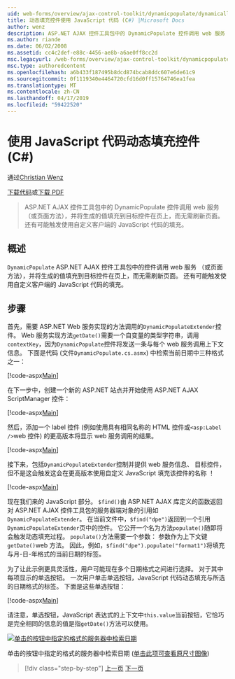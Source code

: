 ```yaml
---
uid: web-forms/overview/ajax-control-toolkit/dynamicpopulate/dynamically-populating-a-control-using-javascript-code-cs
title: 动态填充控件使用 JavaScript 代码 (C#) |Microsoft Docs
author: wenz
description: ASP.NET AJAX 控件工具包中的 DynamicPopulate 控件调用 web 服务 （或页面方法），并将生成的值填充到 t 上的目标控件...
ms.author: riande
ms.date: 06/02/2008
ms.assetid: cc4c2def-e88c-4456-ae8b-a6ae0ff8cc2d
msc.legacyurl: /web-forms/overview/ajax-control-toolkit/dynamicpopulate/dynamically-populating-a-control-using-javascript-code-cs
msc.type: authoredcontent
ms.openlocfilehash: a6b433f187495b8dcd874bcab8ddc607e6de61c9
ms.sourcegitcommit: 0f1119340e4464720cfd16d0ff15764746ea1fea
ms.translationtype: MT
ms.contentlocale: zh-CN
ms.lasthandoff: 04/17/2019
ms.locfileid: "59422520"
---
```

# <a name="dynamically-populating-a-control-using-javascript-code-c"></a>使用 JavaScript 代码动态填充控件 (C#)

通过[Christian Wenz](https://github.com/wenz)

[下载代码](http://download.microsoft.com/download/d/8/f/d8f2f6f9-1b7c-46ad-9252-e1fc81bdea3e/dynamicpopulate1.cs.zip)或[下载 PDF](http://download.microsoft.com/download/b/6/a/b6ae89ee-df69-4c87-9bfb-ad1eb2b23373/dynamicpopulate1CS.pdf)

> ASP.NET AJAX 控件工具包中的 DynamicPopulate 控件调用 web 服务 （或页面方法），并将生成的值填充到目标控件在页上，而无需刷新页面。 还有可能触发使用自定义客户端的 JavaScript 代码的填充。


## <a name="overview"></a>概述

`DynamicPopulate` ASP.NET AJAX 控件工具包中的控件调用 web 服务 （或页面方法），并将生成的值填充到目标控件在页上，而无需刷新页面。 还有可能触发使用自定义客户端的 JavaScript 代码的填充。

## <a name="steps"></a>步骤

首先，需要 ASP.NET Web 服务实现的方法调用的`DynamicPopulateExtender`控件。 Web 服务实现方法`getDate()`需要一个自变量的类型字符串，调用`contextKey`，因为`DynamicPopulate`控件将发送一条与每个 web 服务调用上下文信息。 下面是代码 (文件`DynamicPopulate.cs.asmx`) 中检索当前日期中三种格式之一：

[!code-aspx[Main](dynamically-populating-a-control-using-javascript-code-cs/samples/sample1.aspx)]

在下一步中，创建一个新的 ASP.NET 站点并开始使用 ASP.NET AJAX ScriptManager 控件：

[!code-aspx[Main](dynamically-populating-a-control-using-javascript-code-cs/samples/sample2.aspx)]

然后，添加一个 label 控件 (例如使用具有相同名称的 HTML 控件或`<asp:Label />`web 控件) 的更高版本将显示 web 服务调用的结果。

[!code-aspx[Main](dynamically-populating-a-control-using-javascript-code-cs/samples/sample3.aspx)]

接下来，包括`DynamicPopulateExtender`控制并提供 web 服务信息、 目标控件，但不是这会触发这会在更高版本使用自定义 JavaScript 填充该控件的名称 ！

[!code-aspx[Main](dynamically-populating-a-control-using-javascript-code-cs/samples/sample4.aspx)]

现在我们来的 JavaScript 部分。 `$find()`由 ASP.NET AJAX 库定义的函数返回对 ASP.NET AJAX 控件工具包的服务器端对象的引用如`DynamicPopulateExtender`。 在当前文件中，`$find("dpe")`返回到一个引用`DynamicPopulateExtender`页中的控件。 它公开一个名为方法`populate()`随即将会触发动态填充过程。 `populate()`方法需要一个参数： 参数作为上下文键`getDate()`web 方法。 因此，例如，`$find("dpe").populate("format1")`将填充与月-日-年格式的当前日期的标签。

为了让此示例更具灵活性，用户可能现在多个日期格式之间进行选择。 对于其中每项显示的单选按钮。 一次用户单击单选按钮，JavaScript 代码动态填充与所选的日期格式的标签。 下面是这些单选按钮：

[!code-aspx[Main](dynamically-populating-a-control-using-javascript-code-cs/samples/sample5.aspx)]

请注意，单选按钮，JavaScript 表达式的上下文中`this.value`当前按钮，它恰巧是完全相同的信息的值是指`getDate()`方法可以使用。


[![单击的按钮中指定的格式的服务器中检索日期](dynamically-populating-a-control-using-javascript-code-cs/_static/image2.png)](dynamically-populating-a-control-using-javascript-code-cs/_static/image1.png)

单击的按钮中指定的格式的服务器中检索日期 ([单击此项可查看原尺寸图像](dynamically-populating-a-control-using-javascript-code-cs/_static/image3.png))

> [!div class="step-by-step"]
> [上一页](dynamically-populating-a-control-cs.md)
> [下一页](using-dynamicpopulate-with-a-user-control-and-javascript-cs.md)
